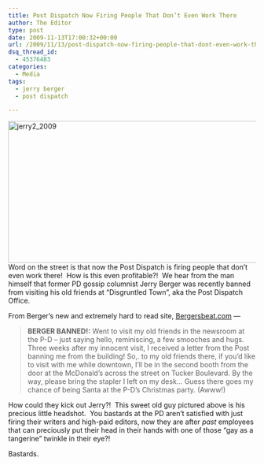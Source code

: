 ```yaml
---
title: Post Dispatch Now Firing People That Don’t Even Work There
author: The Editor
type: post
date: 2009-11-13T17:00:32+00:00
url: /2009/11/13/post-dispatch-now-firing-people-that-dont-even-work-there/
dsq_thread_id:
  - 45376483
categories:
  - Media
tags:
  - jerry berger
  - post dispatch

---
```

[<img class="aligncenter size-full wp-image-2304" title="jerry2_2009" src="http://punchingkitty.com/wp-content/uploads/2009/11/jerry2_20091.jpg" alt="jerry2_2009" width="600" height="288" srcset="http://media.punchingkitty.com/wordpress/2009/11/jerry2_20091.jpg 600w, http://media.punchingkitty.com/wordpress/2009/11/jerry2_20091-300x144.jpg 300w" sizes="(max-width: 600px) 100vw, 600px" />][1]Word on the street is that now the Post Dispatch is firing people that don&#8217;t even work there!  How is this even profitable?!  We hear from the man himself that former PD gossip columnist Jerry Berger was recently banned from visiting his old friends at &#8220;Disgruntled Town&#8221;, aka the Post Dispatch Office.

From Berger&#8217;s new and extremely hard to read site, <a href="http://www.bergersbeat.com" target="_blank">Bergersbeat.com</a> &#8212;

> **BERGER BANNED!:** Went to visit my old friends in the newsroom at the P-D &#8211; just saying hello, reminiscing, a few smooches and hugs. Three weeks after my innocent visit, I received a letter from the Post banning me from the building! So,. to my old friends there, if you&#8217;d like to visit with me while downtown, I&#8217;ll be in the second booth from the door at the McDonald&#8217;s across the street on Tucker Boulevard. By the way, please bring the stapler I left on my desk&#8230; Guess there goes my chance of being Santa at the P-D&#8217;s Christmas party. (Awww!)

How could they kick out Jerry?!  This sweet old guy pictured above is his precious little headshot.  You bastards at the PD aren&#8217;t satisfied with just firing their writers and high-paid editors, now they are after _past_ employees that can preciously put their head in their hands with one of those &#8220;gay as a tangerine&#8221; twinkle in their eye?!

Bastards.

 [1]: http://punchingkitty.com/wp-content/uploads/2009/11/jerry2_20091.jpg
